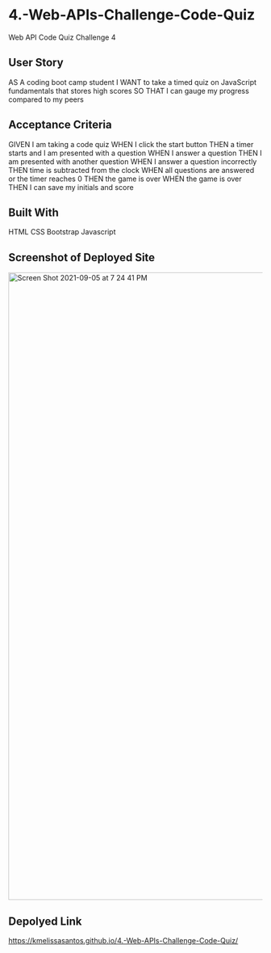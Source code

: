 # 4.-Web-APIs-Challenge-Code-Quiz
Web API Code Quiz Challenge 4
## User Story
AS A coding boot camp student
I WANT to take a timed quiz on JavaScript fundamentals that stores high scores
SO THAT I can gauge my progress compared to my peers
## Acceptance Criteria
GIVEN I am taking a code quiz
WHEN I click the start button
THEN a timer starts and I am presented with a question
WHEN I answer a question
THEN I am presented with another question
WHEN I answer a question incorrectly
THEN time is subtracted from the clock
WHEN all questions are answered or the timer reaches 0
THEN the game is over
WHEN the game is over
THEN I can save my initials and score
## Built With
HTML 
CSS
Bootstrap
Javascript

## Screenshot of Deployed Site
<img width="1242" alt="Screen Shot 2021-09-05 at 7 24 41 PM" src="https://user-images.githubusercontent.com/79613288/132144208-6545f3fa-dc33-429d-9075-5d8e17b7be25.png">


## Depolyed Link
https://kmelissasantos.github.io/4.-Web-APIs-Challenge-Code-Quiz/
